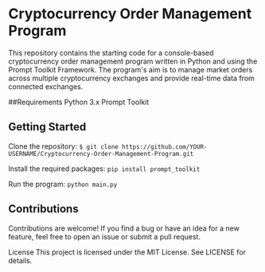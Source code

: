 # Cryptocurrency Order Management Program
This repository contains the starting code for a console-based cryptocurrency order management program written in Python and using the Prompt Toolkit Framework. The program's aim is to manage market orders across multiple cryptocurrency exchanges and provide real-time data from connected exchanges.

##Requirements
Python 3.x
Prompt Toolkit

## Getting Started

Clone the repository:
`$ git clone https://github.com/YOUR-USERNAME/Cryptocurrency-Order-Management-Program.git`

Install the required packages:
`pip install prompt_toolkit`

Run the program:
`python main.py`

## Contributions
Contributions are welcome! If you find a bug or have an idea for a new feature, feel free to open an issue or submit a pull request.

License
This project is licensed under the MIT License. See LICENSE for details.
